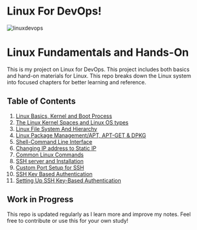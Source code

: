 # Linux For DevOps!

![linuxdevops](https://github.com/user-attachments/assets/f24a8a3b-f821-44bb-8edd-73eef3420836)


#  Linux Fundamentals and Hands-On 

This is my project on Linux for DevOps. This project includes both basics and hand-on materials for Linux.
This repo breaks down the Linux system into focused chapters for better learning and reference.

##  Table of Contents

1. [Linux Basics, Kernel and Boot Process](01-linux-basics.md)
2. [The Linux Kernel Spaces and Linux OS types](02-kernel-space-user-space.md)
3. [Linux File System And Hierarchy](03-linux-filesystem.md)
4. [Linux Package Management/APT, APT-GET & DPKG](04-linux-file-management-apt-dpkg.md)
5. [Shell-Command Line Interface](05-shell.md)
6. [Changing IP address to Static IP](06-changing-to-staticip.md)
7. [Common Linux Commands](07-common-linux-commands.md)
8. [SSH server and Installation](08-ssh-server-installation.md)
9. [Custom Port Setup for SSH](09-custom-port-for-ssh.md)
10. [SSH Key Based Authentication](10-ssh-key-based-authentication.md)
11. [Setting Up SSH Key-Based Authentication](11-ssh-key-based-auth-setup.md)

##  Work in Progress

This repo is updated regularly as I learn more and improve my notes. Feel free to contribute or use this for your own study!

